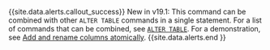 {{site.data.alerts.callout_success}}
<span class="version-tag">New in v19.1</span>: This command can be combined with other `ALTER TABLE` commands in a single statement. For a list of commands that can be combined, see [`ALTER TABLE`](alter-table.html). For a demonstration, see [Add and rename columns atomically](rename-column.html#add-and-rename-columns-atomically).
{{site.data.alerts.end }}
